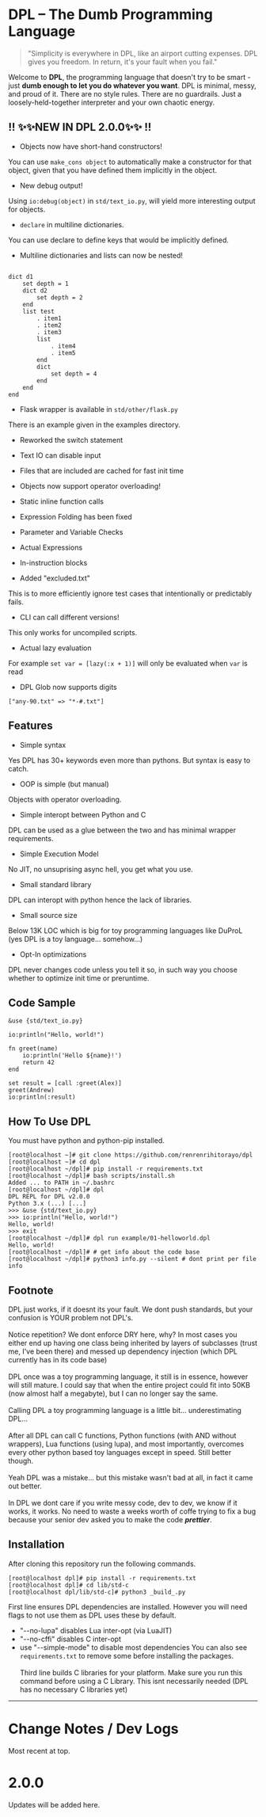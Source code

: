 # DPL – The Dumb Programming Language

> "Simplicity is everywhere in DPL, like an airport cutting expenses.
> DPL gives you freedom. In return, it's your fault when you fail."

Welcome to **DPL**, the programming language that doesn\'t try to be smart - just **dumb enough to let you do whatever you want**.
DPL is minimal, messy, and proud of it.
There are no style rules. There are no guardrails. Just a loosely-held-together interpreter and your own chaotic energy.

## !! ✨✨NEW IN DPL 2.0.0✨✨ !!

* Objects now have short-hand constructors!

You can use `make_cons object` to automatically make a constructor for that object,
given that you have defined them implicitly in the object.

* New debug output!

Using `io:debug(object)` in `std/text_io.py`,
will yield more interesting output for objects.

* `declare` in multiline dictionaries.

You can use declare to define keys that would be
implicitly defined.

* Multiline dictionaries and lists can now be nested!

```DuProL

dict d1
    set depth = 1
    dict d2
        set depth = 2
    end
    list test
        . item1
        . item2
        . item3
        list
            . item4
            . item5
        end
        dict
            set depth = 4
        end
    end
end

```

* Flask wrapper is available in `std/other/flask.py`

There is an example given in the examples directory.

* Reworked the switch statement

* Text IO can disable input

* Files that are included are cached for fast init time

* Objects now support operator overloading!

* Static inline function calls

* Expression Folding has been fixed

* Parameter and Variable Checks

* Actual Expressions

* In-instruction blocks

* Added "excluded.txt"

This is to more efficiently ignore
test cases that intentionally or
predictably fails.

* CLI can call different versions!

This only works for uncompiled scripts.

* Actual lazy evaluation

For example `set var = [lazy(:x + 1)]` will only be
evaluated when `var` is read

* DPL Glob now supports digits

`["any-90.txt" => "*-#.txt"]`

## Features

* Simple syntax

Yes DPL has 30+ keywords
even more than pythons.
But syntax is easy to catch.

* OOP is simple (but manual)

Objects with operator overloading.

* Simple interopt between Python and C

DPL can be used as a glue between the two
and has minimal wrapper requirements.

* Simple Execution Model

No JIT, no unsuprising async hell,
you get what you use.

* Small standard library

DPL can interopt with python hence
the lack of libraries.

* Small source size

Below 13K LOC which is big for toy
programming languages like DuProL
(yes DPL is a toy language... somehow...)

* Opt-In optimizations

DPL never changes code unless you
tell it so, in such way you choose
whether to optimize init time or preruntime.

## Code Sample

```DuProL
&use {std/text_io.py}

io:println("Hello, world!")

fn greet(name)
    io:println('Hello ${name}!')
    return 42
end

set result = [call :greet(Alex)]
greet(Andrew)
io:println(:result)
```

## How To Use DPL

You must have python and python-pip installed.

```Plaintext
[root@localhost ~]# git clone https://github.com/renrenrihitorayo/dpl
[root@localhost ~]# cd dpl
[root@localhost ~/dpl]# pip install -r requirements.txt
[root@localhost ~/dpl]# bash scripts/install.sh
Added ... to PATH in ~/.bashrc
[root@localhost ~/dpl]# dpl
DPL REPL for DPL v2.0.0
Python 3.x (...) [...]
>>> &use {std/text_io.py}
>>> io:println("Hello, world!")
Hello, world!
>>> exit
[root@localhost ~/dpl]# dpl run example/01-helloworld.dpl
Hello, world!
[root@localhost ~/dpl]# # get info about the code base
[root@localhost ~/dpl]# python3 info.py --silent # dont print per file info
```

## Footnote

DPL just works, if it doesnt its your fault.
We dont push standards, but your confusion is
YOUR problem not DPL\'s.
<br><br>
Notice repetition?
We dont enforce DRY here, why? In most cases
you either end up having one class being
inherited by layers of subclasses (trust me, I\'ve been there)
and messed up dependency injection (which DPL currently has
in its code base)
<br><br>
DPL once was a toy programming language,
it still is in essence, however will still
mature. I could say that when the entire project
could fit into 50KB (now almost half a megabyte),
but I can no longer say the same.
<br><br>
Calling DPL a toy programming language is a little
bit... underestimating DPL...
<br><br>
After all DPL can call C functions, Python functions
(with AND without wrappers), Lua functions (using lupa),
and most importantly, overcomes every other python based
toy languages except in speed. Still better though.
<br><br>
Yeah DPL was a mistake... but this mistake wasn\'t bad at all,
in fact it came out better.
<br><br>
In DPL we dont care if you write messy code,
dev to dev, we know if it works, it works.
No need to waste a weeks worth of coffe
trying to fix a bug because your senior dev
asked you to make the code ***prettier***.

## Installation

After cloning this repository
run the following commands.
```Plaintext
[root@localhost dpl]# pip install -r requirements.txt
[root@localhost dpl]# cd lib/std-c
[root@localhost dpl/lib/std-c]# python3 _build_.py
```

First line ensures DPL dependencies are installed.
However you will need flags to not use them as DPL
uses these by default.
* "--no-lupa" disables Lua inter-opt (via LuaJIT)
* "--no-cffi" disables C inter-opt
* use "--simple-mode" to disable most dependencies
You can also see `requirements.txt` to remove some
before installing the packages.
<br><br>
Third line builds C libraries for your platform.
Make sure you run this command before using a C
Library. This isnt necessarily needed (DPL has no
necessary C libraries yet)

---

# Change Notes / Dev Logs

Most recent at top.

# 2.0.0

Updates will be added here.